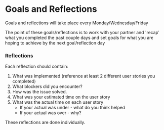 # Goals and Reflections
Goals and reflections will take place every Monday/Wednesday/Friday

The point of these goals/reflections is to work with your partner
and 'recap' what you completed the past couple days and set goals for what 
you are hoping to achieve by the next goal/reflection day

### Reflections 

Each reflection should contain:

1. What was implemented (reference at least 2 different user stories you completed)
1. What blockers did you encounter?
1. How was the issue solved. 
1. What was your estimated time on the user story
1. What was the actual time on each user story
	- If your actual was under - what do you think helped
	- If your actual was over - why?


These reflections are done individually.


